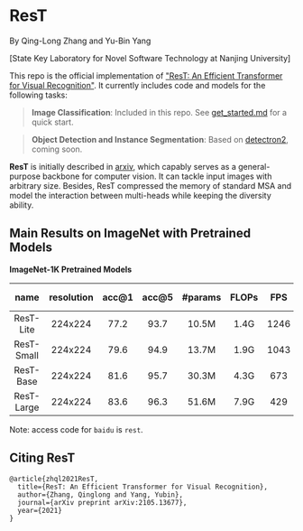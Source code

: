 # ResT
By Qing-Long Zhang and Yu-Bin Yang

[State Key Laboratory for Novel Software Technology at Nanjing University]

This repo is the official implementation of ["ResT: An Efficient Transformer for Visual Recognition"](https://arxiv.org/pdf/2105.13677v1.pdf). It currently includes code and models for the following tasks:
> **Image Classification**: Included in this repo. See [get_started.md](get_started.md) for a quick start.

> **Object Detection and Instance Segmentation**: Based on [detectron2](https://github.com/facebookresearch/detectron2), coming soon.

**ResT** is initially described in [arxiv](https://arxiv.org/pdf/2105.13677v1.pdf), which capably serves as a
general-purpose backbone for computer vision. It can tackle input images with arbitrary size. Besides, 
ResT compressed the memory of standard MSA and model the interaction between multi-heads while keeping 
the diversity ability. 


## Main Results on ImageNet with Pretrained Models

**ImageNet-1K Pretrained Models**

| name | resolution |acc@1 | acc@5 | #params | FLOPs | FPS| 1K model |
| :---: | :---: | :---: | :---: | :---: | :---: | :---: |:---: |
| ResT-Lite  | 224x224 | 77.2 | 93.7 | 10.5M | 1.4G | 1246 | [baidu](https://pan.baidu.com/s/1PSqwEvwfdqSGB4tlL9kFRg)
| ResT-Small | 224x224 | 79.6 | 94.9 | 13.7M | 1.9G | 1043 | [baidu](https://pan.baidu.com/s/1lx33vDMdPyw4U9sgaKvv4g)
| ResT-Base  | 224x224 | 81.6 | 95.7 | 30.3M | 4.3G | 673  | [baidu](https://pan.baidu.com/s/1sSi7r83ujb146WhU8F-wGw)
| ResT-Large | 224x224 | 83.6 | 96.3 | 51.6M | 7.9G | 429 | [baidu](https://pan.baidu.com/s/1lVStrppan4nbAqCEuNvRDg)


Note: access code for `baidu` is `rest`.

## Citing ResT

```
@article{zhql2021ResT,
  title={ResT: An Efficient Transformer for Visual Recognition},
  author={Zhang, Qinglong and Yang, Yubin},
  journal={arXiv preprint arXiv:2105.13677},
  year={2021}
}
```